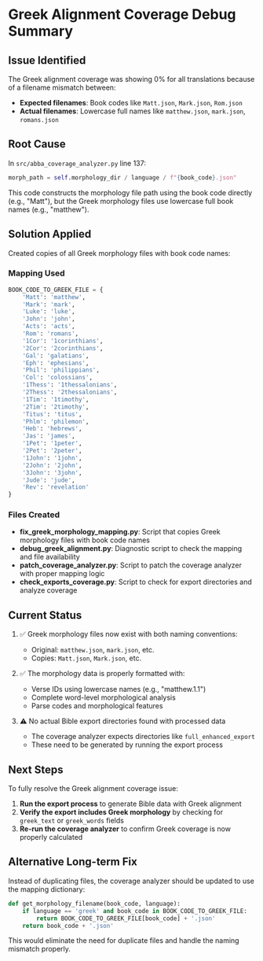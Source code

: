 # Greek Alignment Coverage Debug Summary

## Issue Identified
The Greek alignment coverage was showing 0% for all translations because of a filename mismatch between:
- **Expected filenames**: Book codes like `Matt.json`, `Mark.json`, `Rom.json`
- **Actual filenames**: Lowercase full names like `matthew.json`, `mark.json`, `romans.json`

## Root Cause
In `src/abba_coverage_analyzer.py` line 137:
```python
morph_path = self.morphology_dir / language / f"{book_code}.json"
```

This code constructs the morphology file path using the book code directly (e.g., "Matt"), but the Greek morphology files use lowercase full book names (e.g., "matthew").

## Solution Applied
Created copies of all Greek morphology files with book code names:

### Mapping Used
```python
BOOK_CODE_TO_GREEK_FILE = {
    'Matt': 'matthew',
    'Mark': 'mark', 
    'Luke': 'luke',
    'John': 'john',
    'Acts': 'acts',
    'Rom': 'romans',
    '1Cor': '1corinthians',
    '2Cor': '2corinthians',
    'Gal': 'galatians',
    'Eph': 'ephesians',
    'Phil': 'philippians',
    'Col': 'colossians',
    '1Thess': '1thessalonians',
    '2Thess': '2thessalonians',
    '1Tim': '1timothy',
    '2Tim': '2timothy',
    'Titus': 'titus',
    'Phlm': 'philemon',
    'Heb': 'hebrews',
    'Jas': 'james',
    '1Pet': '1peter',
    '2Pet': '2peter',
    '1John': '1john',
    '2John': '2john',
    '3John': '3john',
    'Jude': 'jude',
    'Rev': 'revelation'
}
```

### Files Created
- **fix_greek_morphology_mapping.py**: Script that copies Greek morphology files with book code names
- **debug_greek_alignment.py**: Diagnostic script to check the mapping and file availability
- **patch_coverage_analyzer.py**: Script to patch the coverage analyzer with proper mapping logic
- **check_exports_coverage.py**: Script to check for export directories and analyze coverage

## Current Status
1. ✅ Greek morphology files now exist with both naming conventions:
   - Original: `matthew.json`, `mark.json`, etc.
   - Copies: `Matt.json`, `Mark.json`, etc.

2. ✅ The morphology data is properly formatted with:
   - Verse IDs using lowercase names (e.g., "matthew.1.1")
   - Complete word-level morphological analysis
   - Parse codes and morphological features

3. ⚠️ No actual Bible export directories found with processed data
   - The coverage analyzer expects directories like `full_enhanced_export`
   - These need to be generated by running the export process

## Next Steps
To fully resolve the Greek alignment coverage issue:

1. **Run the export process** to generate Bible data with Greek alignment
2. **Verify the export includes Greek morphology** by checking for `greek_text` or `greek_words` fields
3. **Re-run the coverage analyzer** to confirm Greek coverage is now properly calculated

## Alternative Long-term Fix
Instead of duplicating files, the coverage analyzer should be updated to use the mapping dictionary:

```python
def get_morphology_filename(book_code, language):
    if language == 'greek' and book_code in BOOK_CODE_TO_GREEK_FILE:
        return BOOK_CODE_TO_GREEK_FILE[book_code] + '.json'
    return book_code + '.json'
```

This would eliminate the need for duplicate files and handle the naming mismatch properly.
